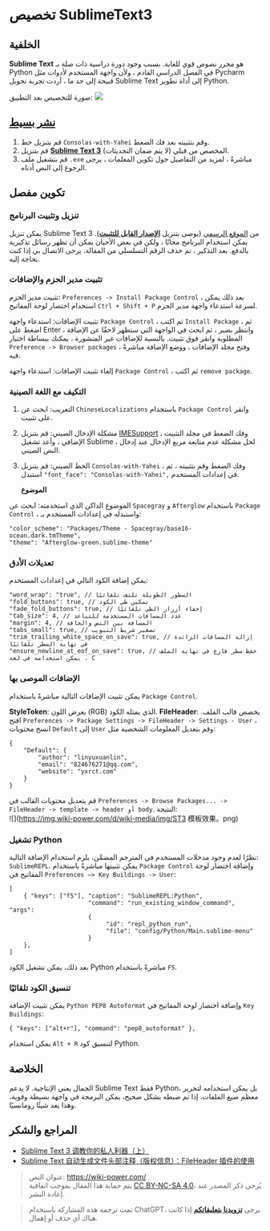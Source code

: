 # تخصيص SublimeText3

## الخلفية

**Sublime Text** هو محرر نصوص قوي للغاية. بسبب وجود دورة دراسية ذات صلة بـ Python في الفصل الدراسي القادم ، ولأن واجهة المستخدم لأدوات مثل Pycharm قبيحة إلى حد ما ، أردت تجربة تحويل Sublime Text إلى أداة تطوير Python.

صورة للتخصيص بعد التطبيق:
![](https://img.wiki-power.com/d/wiki-media/img/ST3效果.png)

## [نشر بسيط](https://www.jianguoyun.com/p/Da9TMr0Q-OOjBxif86sB)

1. قم بتنزيل خط `Consolas-with-Yahei` وقم بتثبيته بعد فك الضغط.
2. قم بتنزيل [**Sublime Text 3**](https://www.jianguoyun.com/p/Da9TMr0Q-OOjBxif86sB) المخصص من قبلي (لا يتم ضمان التحديثات).
3. قم بتشغيل ملف `.exe` مباشرةً ، لمزيد من التفاصيل حول تكوين المعلمات ، يرجى الرجوع إلى النص أدناه.

## تكوين مفصل

### تنزيل وتثبيت البرنامج

يمكن تنزيل Sublime Text 3 من [الموقع الرسمي](http://www.sublimetext.com/) (يوصى بتنزيل [**الإصدار القابل للتثبيت**](https://download.sublimetext.com/Sublime%20Text%20Build%203176%20x64.zip)). يمكن استخدام البرنامج مجانًا ، ولكن في بعض الأحيان يمكن أن تظهر رسائل تذكيرية بالدفع. بعد التذكير ، تم حذف الرقم التسلسلي من المقالة. يرجى الاتصال بي إذا كنت بحاجة إليه.

### تثبيت مدير الحزم والإضافات

تثبيت مدير الحزم: `Preferences -> Install Package Control` ، بعد ذلك يمكن استخدام اختصار لوحة المفاتيح `Ctrl + Shift + P` لسرعة استدعاء واجهة مدير الحزم.

تثبيت الإضافات: استدعاء واجهة `Package Control` ، ثم اكتب `Install Package` ، ثم اضغط على Enter ، وانتظر بصبر ، ثم ابحث في الواجهة التي ستظهر لاحقًا عن الإضافة المطلوبة وانقر فوق تثبيت. بالنسبة للإضافات غير المنشورة ، يمكنك ببساطة اختيار `Preference -> Browser packages` ، وفتح مجلد الإضافات ، ووضع الإضافة مباشرةً فيه.

إلغاء تثبيت الإضافات: استدعاء واجهة `Package Control` ، ثم اكتب `remove package`.

### التكيف مع اللغة الصينية

1. التعريب: ابحث عن `ChineseLocalizations` باستخدام `Package Control` وانقر على تثبيت.
2. مشكلة الإدخال الصيني: قم بتنزيل [IMESupport](https://github.com/zcodes/IMESupport/archive/master.zip) ، وفك الضغط في مجلد التثبيت الإضافي ، وأعد تشغيل Sublime ، لحل مشكلة عدم متابعة مربع الإدخال عند إدخال النص الصيني.
3. الخط الصيني: قم بتنزيل `Consolas-with-Yahei` ، وفك الضغط وقم بتثبيته ، ثم استبدل `"font_face": "Consolas-with-Yahei",` في إعدادات المستخدم.

   **الموضوع**

الموضوع الداكن الذي استخدمته: ابحث عن `Spacegray` و `Afterglow` باستخدام `Package Control` ، واستبدله في إعدادات المستخدم بـ:

```
"color_scheme": "Packages/Theme - Spacegray/base16-ocean.dark.tmTheme",
"theme": "Afterglow-green.sublime-theme"
```

### تعديلات الأدق

يمكن إضافة الكود التالي في إعدادات المستخدم:

```
"word_wrap": "true", // السطور الطويلة تلتف تلقائيًا
"fold_buttons": true, // تمكين طي الكود
"fade_fold_buttons": true, // إخفاء أزرار الطي تلقائيًا
"tab_size": 4, // عدد المسافات المستخدمة للتباعد
"margin": 4, // المسافة بين النص والحافة
"tabs_small": true, // تصغير شريط التبويب
"trim_trailing_white_space_on_save": true, // إزالة المسافات الزائدة في نهاية السطر تلقائيًا
"ensure_newline_at_eof_on_save": true, // حفظ سطر فارغ في نهاية الملف ، يمكن استخدامه في لغة C
```

### الإضافات الموصى بها



يمكن تثبيت الإضافات التالية مباشرةً باستخدام `Package Control`.

**StyleToken**: يعرض اللون (RGB) الذي يمثله الكود. **FileHeader**: يخصص قالب الملف. افتح `Preferences -> Package Settings -> FileHeader -> Settings - User` ، انسخ محتويات `Default` إلى `User` وقم بتعديل المعلومات الشخصية مثل:

```
{
    "Default": {
        "author": "linyuxuanlin",
        "email": "824676271@qq.com",
        "website": "yxrct.com"
    }
}
```

قم بتعديل محتويات القالب في `Preferences -> Browse Packages... -> FileHeader -> template -> header أو body`. النتيجة:  
 ![](https://img.wiki-power.com/d/wiki-media/img/ST3 模板效果。png)

### تشغيل Python

نظرًا لعدم وجود مدخلات المستخدم في المترجم المضمَّن، يلزم استخدام الإضافة التالية: `SublimeREPL`. يمكن تثبيتها مباشرةً باستخدام `Package Control` وإضافة اختصار لوحة المفاتيح في `Preferences —> Key Buildings -> User`:

```
[
    { "keys": ["f5"], "caption": "SublimeREPL:Python",
                      "command": "run_existing_window_command", "args":
                      {
                           "id": "repl_python_run",
                           "file": "config/Python/Main.sublime-menu"
                      }
    },
]
```

بعد ذلك، يمكن تشغيل الكود Python مباشرةً باستخدام `F5`.

### تنسيق الكود تلقائيًا

يمكن تثبيت الإضافة `Python PEP8 Autoformat` وإضافة اختصار لوحة المفاتيح في `Key Buildings`:

```
{ "keys": ["alt+r"], "command": "pep8_autoformat" },
```

يمكن استخدام `Alt + R` لتنسيق كود Python.

## الخلاصة

الجمال يعني الإنتاجية. لا يدعم Sublime Text فقط Python، بل يمكن استخدامه لتحرير معظم صيغ الملفات. إذا تم ضبطه بشكل صحيح، يمكن البرمجة في واجهة بسيطة وقوية، وهذا يعد شيئًا رومانسيًا.

## المراجع والشكر

- [Sublime Text 3 调教你的私人利器（上）](https://www.sheyilin.com/2015/05/sublime_text_3_tiao_jiao_ni_de_si_ren_li_qi_1/)
- [Sublime Text 自动生成文件头部注释（版权信息）：FileHeader 插件的使用](https://blog.csdn.net/afei__/article/details/82890493)

> عنوان النص: <https://wiki-power.com/>  
> يتم حماية هذا المقال بموجب اتفاقية [CC BY-NC-SA 4.0](https://creativecommons.org/licenses/by/4.0/deed.zh)، يُرجى ذكر المصدر عند إعادة النشر.

> تمت ترجمة هذه المشاركة باستخدام ChatGPT، يرجى [**تزويدنا بتعليقاتكم**](https://github.com/linyuxuanlin/Wiki_MkDocs/issues/new) إذا كانت هناك أي حذف أو إهمال.